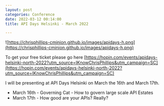 ```yaml
---
layout: post
categories: Conference
date: 2022-03-12 00:14:00
title: API Days Helsinki - March 2022

---
```

![https://chrisphillips-cminion.github.io/images/apidays-h.png](https://chrisphillips-cminion.github.io/images/apidays-h.png)


To get your free ticket please go here
[https://hopin.com/events/apidays-helsinki-north-2022?utm_source=IKnowChrisPhillips&utm_campaign=SC](https://hopin.com/events/apidays-helsinki-north-2022?utm_source=IKnowChrisPhillips&utm_campaign=SC)

<!--more-->

I will be presenting at API Days Helsinki on March the 16th and March 17th.

* March 16th - Governing Cat - How to govern large scale API Estates
* March 17th - How good are your APIs? Really?
